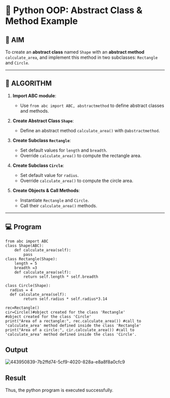 # 🐍 Python OOP: Abstract Class & Method Example

## 🎯 AIM

To create an **abstract class** named `Shape` with an **abstract method** `calculate_area`, and implement this method in two subclasses: `Rectangle` and `Circle`.

---

## 🧠 ALGORITHM

1. **Import ABC module**:
   - Use `from abc import ABC, abstractmethod` to define abstract classes and methods.

2. **Create Abstract Class `Shape`**:
   - Define an abstract method `calculate_area()` with `@abstractmethod`.

3. **Create Subclass `Rectangle`**:
   - Set default values for `length` and `breadth`.
   - Override `calculate_area()` to compute the rectangle area.

4. **Create Subclass `Circle`**:
   - Set default value for `radius`.
   - Override `calculate_area()` to compute the circle area.

5. **Create Objects & Call Methods**:
   - Instantiate `Rectangle` and `Circle`.
   - Call their `calculate_area()` methods.

---

## 💻 Program
```
from abc import ABC
class Shape(ABC):
    def calculate_area(self):
        pass
class Rectangle(Shape):
    length = 5
    breadth =3 
    def calculate_area(self):
        return self.length * self.breadth

class Circle(Shape):
  radius = 4
  def calculate_area(self):
        return self.radius * self.radius*3.14

rec=Rectangle()
cir=Circle()#object created for the class 'Rectangle'
#object created for the class 'Circle'
print("Area of a rectangle:", rec.calculate_area()) #call to 'calculate_area' method defined inside the class 'Rectangle'
print("Area of a circle:", cir.calculate_area()) #call to 'calculate_area' method defined inside the class 'Circle'.
```
## Output
![443950839-7b2ffd74-5cf9-4020-828a-e8a8f8a0cfc9](https://github.com/user-attachments/assets/0fce8432-a4b7-40a0-bfa1-23ce29477879)

## Result
Thus, the python program is executed successfully.
